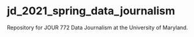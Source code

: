 # jd_2021_spring_data_journalism
Repository for JOUR 772 Data Journalism at the University of Maryland.
